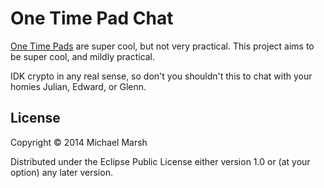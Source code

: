 # One Time Pad Chat

[One Time Pads](https://en.wikipedia.org/wiki/One_time_pad) are super cool, but not very practical. This project aims to be super cool, and mildly practical.

IDK crypto in any real sense, so don't you shouldn't this to chat with your homies Julian, Edward, or Glenn.

## License

Copyright © 2014 Michael Marsh

Distributed under the Eclipse Public License either version 1.0 or (at
your option) any later version.
